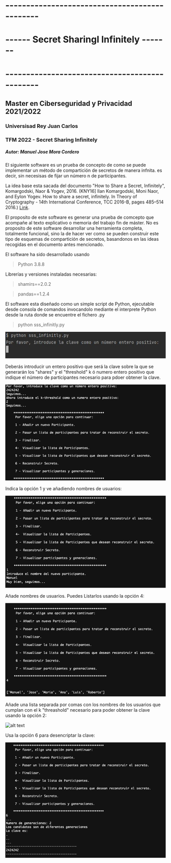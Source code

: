 #                                     ----------------------------------------------
#                                     ------     Secret SharingI Infinitely  -------
#                                     ----------------------------------------------

## Master en Ciberseguridad y Privacidad 2021/2022
### Universisad Rey Juan Carlos

### TFM 2022 - Secret Sharing Infinitely
##### Autor: Manuel Jose Mora Cordero


El siguiente software es un prueba de concepto de como se puede implementar un método de compartición de secretos de manera infnita. es decir, sin necesisas de fijar un número n de participantes.

La idea base esta sacada del documento "How to Share a Secret, Infinitely", Komargodski, Naor & Yogev, 2016. 
(KNY16] Ilan Komargodski, Moni Naor, and Eylon Yogev. How to share a secret, infinitely. In Theory of Cryptography - 14th International Conference, TCC 2016-B, pages 485–514 2016.) [Link](https://eprint.iacr.org/2016/194.pdf).

El proposito de este software es generar una prueba de comcepto que acompañe al texto explicativo o memoria del trabajo fin de máster. 
No es proposito de este software desarrollar una herramienta completa, totalmente funcional, sino la de hacer ver como se pueden construir este tipo de esquemas de compartición de secretos, basandonos en las ideas recogidas en el documento antes mencionado.

El software ha sido desarrollado usando 

> Python 3.8.8 

Librerías y versiones instaladas necesarias:

> shamirs==2.0.2

> pandas==1.2.4

El software esta diseñado como un simple script de Python, ejecutable desde consola de comandos invocandolo mediante el interprete Python desde la ruta donde se encuentre el fichero .py

> python sss_infinitly.py

![alt text](https://github.com/ManuelJoseMora/SecretSharingInfinitly/blob/develop/screenshots/captura_ejecuta_script.JPG)


Deberás introducir un entero positivo que será la clave sobre la que se generarán los "shares" y el "threshold" k ó numero entero positivo que indique el número de participantes necesario para pdoer obtener la clave.

![alt text](https://github.com/ManuelJoseMora/SecretSharingInfinitly/blob/develop/screenshots/captura_key_threshold_menu_principal.JPG)

Indica la opción 1 y ve añadiendo nombres de usuarios:

![alt text](https://github.com/ManuelJoseMora/SecretSharingInfinitly/blob/develop/screenshots/captura_add_usuario.JPG)

Añade nombres de usuarios. Puedes Listarlos usando la opción 4:

![alt text](https://github.com/ManuelJoseMora/SecretSharingInfinitly/blob/develop/screenshots/captura_listar_usuarios.JPG)

Añade una lista separada por comas con los nombres de los usuarios que cumplan con el k "threashold" necesario para poder obtener la clave usando la opción 2:

![alt text](https://github.com/ManuelJoseMora/SecretSharingInfinitly/blob/develop/screenshots/captura_añade_usuarios_desencriptar.JPG)

Usa la opción 6 para desencriptar la clave:

![alt text](https://github.com/ManuelJoseMora/SecretSharingInfinitly/blob/develop/screenshots/captura_desencriptar.JPG)







